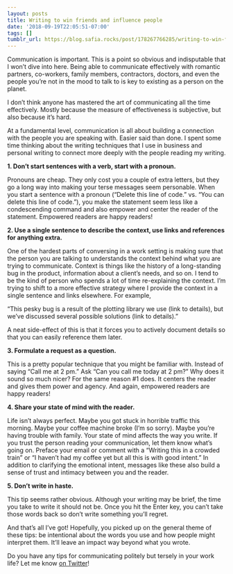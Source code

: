 ```yaml
---
layout: posts
title: Writing to win friends and influence people
date: '2018-09-19T22:05:51-07:00'
tags: []
tumblr_url: https://blog.safia.rocks/post/178267766285/writing-to-win-friends-and-influence-people
---
```

Communication is important. This is a point so obvious and indisputable that I won’t dive into here. Being able to communicate effectively with romantic partners, co-workers, family members, contractors, doctors, and even the people you’re not in the mood to talk to is key to existing as a person on the planet.

I don’t think anyone has mastered the art of communicating all the time effectively. Mostly because the measure of effectiveness is subjective, but also because it’s hard.

At a fundamental level, communication is all about building a connection with the people you are speaking with. Easier said than done. I spent some time thinking about the writing techniques that I use in business and personal writing to connect more deeply with the people reading my writing.

**1. Don’t start sentences with a verb, start with a pronoun.**

Pronouns are cheap. They only cost you a couple of extra letters, but they go a long way into making your terse messages seem personable. When you start a sentence with a pronoun (“Delete this line of code.” vs. “You can delete this line of code.”), you make the statement seem less like a condescending command and also empower and center the reader of the statement. Empowered readers are happy readers!

**2. Use a single sentence to describe the context, use links and references for anything extra.**

One of the hardest parts of conversing in a work setting is making sure that the person you are talking to understands the context behind what you are trying to communicate. Context is things like the history of a long-standing bug in the product, information about a client’s needs, and so on. I tend to be the kind of person who spends a lot of time re-explaining the context. I’m trying to shift to a more effective strategy where I provide the context in a single sentence and links elsewhere. For example,

“This pesky bug is a result of the plotting library we use (link to details), but we’ve discussed several possible solutions (link to details).”

A neat side-effect of this is that it forces you to actively document details so that you can easily reference them later.

**3. Formulate a request as a question.**

This is a pretty popular technique that you might be familiar with. Instead of saying “Call me at 2 pm.” Ask “Can you call me today at 2 pm?” Why does it sound so much nicer? For the same reason #1 does. It centers the reader and gives them power and agency. And again, empowered readers are happy readers!

**4. Share your state of mind with the reader.**

Life isn’t always perfect. Maybe you got stuck in horrible traffic this morning. Maybe your coffee machine broke (I’m so sorry). Maybe you’re having trouble with family. Your state of mind affects the way you write. If you trust the person reading your communication, let them know what’s going on. Preface your email or comment with a “Writing this in a crowded train” or “I haven’t had my coffee yet but all this is with good intent.” In addition to clarifying the emotional intent, messages like these also build a sense of trust and intimacy between you and the reader.

**5. Don’t write in haste.**

This tip seems rather obvious. Although your writing may be brief, the time you take to write it should not be. Once you hit the Enter key, you can’t take those words back so don’t write something you’ll regret.

And that’s all I’ve got! Hopefully, you picked up on the general theme of these tips: be intentional about the words you use and how people might interpret them. It’ll leave an impact way beyond what you wrote.

Do you have any tips for communicating politely but tersely in your work life? Let me know [on Twitter](https://twitter.com/captainsafia)!

